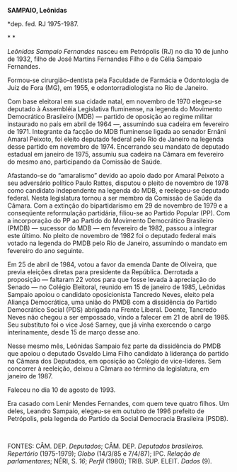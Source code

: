 **SAMPAIO, Leônidas**

\*dep. fed. RJ 1975-1987.

* *

*Leônidas Sampaio Fernandes* nasceu em Petrópolis (RJ) no dia 10 de
junho de 1932, filho de José Martins Fernandes Filho e de Célia Sampaio
Fernandes.

Formou-se cirurgião-dentista pela Faculdade de Farmácia e Odontologia de
Juiz de Fora (MG), em 1955, e odontorradiologista no Rio de Janeiro.

Com base eleitoral em sua cidade natal, em novembro de 1970 elegeu-se
deputado à Assembléia Legislativa fluminense, na legenda do Movimento
Democrático Brasileiro (MDB) — partido de oposição ao regime militar
instaurado no país em abril de 1964 —, assumindo sua cadeira em
fevereiro de 1971. Integrante da facção do MDB fluminense ligada ao
senador Ernâni Amaral Peixoto, foi eleito deputado federal pelo Rio de
Janeiro na legenda desse partido em novembro de 1974. Encerrando seu
mandato de deputado estadual em janeiro de 1975, assumiu sua cadeira na
Câmara em fevereiro do mesmo ano, participando da Comissão de Saúde.

Afastando-se do “amaralismo” devido ao apoio dado por Amaral Peixoto a
seu adversário político Paulo Rattes, disputou o pleito de novembro de
1978 como candidato independente na legenda do MDB, e reelegeu-se
deputado federal. Nesta legislatura tornou a ser membro da Comissão de
Saúde da Câmara. Com a extinção do bipartidarismo em 29 de novembro de
1979 e a conseqüente reformulação partidária, filiou-se ao Partido
Popular (PP). Com a incorporação do PP ao Partido do Movimento
Democrático Brasileiro (PMDB) — sucessor do MDB — em fevereiro de 1982,
passou a integrar este último. No pleito de novembro de 1982 foi o
deputado federal mais votado na legenda do PMDB pelo Rio de Janeiro,
assumindo o mandato em fevereiro do ano seguinte.

Em 25 de abril de 1984, votou a favor da emenda Dante de Oliveira, que
previa eleições diretas para presidente da República. Derrotada a
proposição — faltaram 22 votos para que fosse levada à apreciação do
Senado — no Colégio Eleitoral, reunido em 15 de janeiro de 1985,
Leônidas Sampaio apoiou o candidato oposicionista Tancredo Neves, eleito
pela Aliança Democrática, uma união do PMDB com a dissidência do Partido
Democrático Social (PDS) abrigada na Frente Liberal. Doente, Tancredo
Neves não chegou a ser empossado, vindo a falecer em 21 de abril de
1985. Seu substituto foi o vice José Sarney, que já vinha exercendo o
cargo interinamente, desde 15 de março desse ano.

Nesse mesmo mês, Leônidas Sampaio fez parte da dissidência do PMDB que
apoiou o deputado Osvaldo Lima Filho candidato à liderança do partido na
Câmara dos Deputados, em oposição ao Colégio de vice-líderes. Sem
concorrer à reeleição, deixou a Câmara ao término da legislatura, em
janeiro de 1987.

Faleceu no dia 10 de agosto de 1993.

Era casado com Lenir Mendes Fernandes, com quem teve quatro filhos. Um
deles, Leandro Sampaio, elegeu-se em outubro de 1996 prefeito de
Petrópolis, pela legenda do Partido da Social Democracia Brasileira
(PSDB).

 

FONTES: CÂM. DEP. *Deputados*; CÂM. DEP. *Deputados brasileiros.
Repertório* (1975-1979); *Globo* (14/3/85 e 7/4/87); IPC. *Relação de
parlamentares*; NÉRI, S. *16*; *Perfil* (1980); TRIB. SUP. ELEIT.
*Dados* (9).

 
